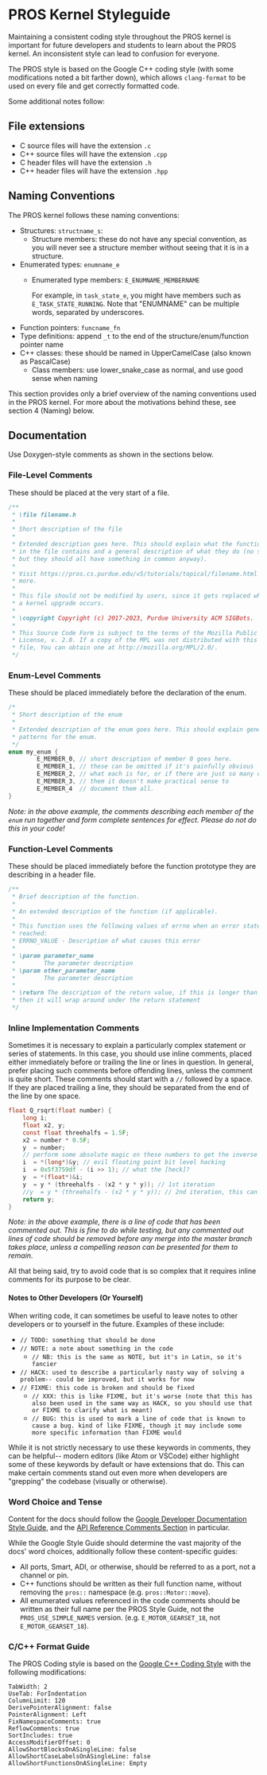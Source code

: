 # PROS Kernel Styleguide

Maintaining a consistent coding style throughout the PROS kernel is important for future developers and students to learn about the PROS kernel. An inconsistent style can lead to confusion for everyone.

The PROS style is based on the Google C++ coding style (with some modifications noted a bit farther down), which allows `clang-format` to be used on every file and get correctly formatted code.

Some additional notes follow:

## File extensions
- C source files will have the extension `.c`
- C++ source files will have the extension `.cpp`
- C header files will have the extension `.h`
- C++ header files will have the extension `.hpp`

## Naming Conventions
The PROS kernel follows these naming conventions:

- Structures: `structname_s`:
  - Structure members: these do not have any special convention, as you will never see a structure member without seeing that it is in a structure.
- Enumerated types: `enumname_e`
  - Enumerated type members: `E_ENUMNAME_MEMBERNAME`

    For example, in `task_state_e`, you might have members such as `E_TASK_STATE_RUNNING`. Note that "ENUMNAME" can be multiple words, separated by underscores.
- Function pointers: `funcname_fn`
- Type definitions: append `_t` to the end of the structure/enum/function pointer name
- C++ classes: these should be named in UpperCamelCase (also known as PascalCase)
  - Class members: use lower_snake_case as normal, and use good sense when naming

This section provides only a brief overview of the naming conventions used in the PROS kernel. For more about the motivations behind these, see section 4 (Naming) below.

## Documentation
Use Doxygen-style comments as shown in the sections below.

### File-Level Comments
These should be placed at the very start of a file.
```c
/**
 * \file filename.h
 *
 * Short description of the file
 *
 * Extended description goes here. This should explain what the functions (etc)
 * in the file contains and a general description of what they do (no specifics,
 * but they should all have something in common anyway).
 *
 * Visit https://pros.cs.purdue.edu/v5/tutorials/topical/filename.html to learn
 * more.
 *
 * This file should not be modified by users, since it gets replaced whenever
 * a kernel upgrade occurs.
 *
 * \copyright Copyright (c) 2017-2023, Purdue University ACM SIGBots.
 *
 * This Source Code Form is subject to the terms of the Mozilla Public
 * License, v. 2.0. If a copy of the MPL was not distributed with this
 * file, You can obtain one at http://mozilla.org/MPL/2.0/.
 */
```

### Enum-Level Comments
These should be placed immediately before the declaration of the enum.
```c
/*
 * Short description of the enum
 *
 * Extended description of the enum goes here. This should explain general usage
 * patterns for the enum.
 */
enum my_enum {
        E_MEMBER_0, // short description of member 0 goes here.
        E_MEMBER_1, // these can be omitted if it's painfully obvious
        E_MEMBER_2, // what each is for, or if there are just so many of
        E_MEMBER_3, // them it doesn't make practical sense to
        E_MEMBER_4  // document them all.
}
```
_Note: in the above example, the comments describing each member of the `enum` run together and form complete sentences for effect. Please do not do this in your code!_

### Function-Level Comments
These should be placed immediately before the function prototype they are describing in a header file.

```c
/**
 * Brief description of the function.
 *
 * An extended description of the function (if applicable).
 *
 * This function uses the following values of errno when an error state is
 * reached:
 * ERRNO_VALUE - Description of what causes this error
 *
 * \param parameter_name
 *        The parameter description
 * \param other_parameter_name
 *        The parameter description
 *
 * \return The description of the return value, if this is longer than one line
 * then it will wrap around under the return statement
 */
```

### Inline Implementation Comments
Sometimes it is necessary to explain a particularly complex statement or series of statements. In this case, you should use inline comments, placed either immediately before or trailing the line or lines in question. In general, prefer placing such comments before offending lines, unless the comment is quite short. These comments should start with a `//` followed by a space. If they are placed trailing a line, they should be separated from the end of the line by one space.
```c
float Q_rsqrt(float number) {
    long i;
    float x2, y;
    const float threehalfs = 1.5F;
    x2 = number * 0.5F;
    y  = number;
    // perform some absolute magic on these numbers to get the inverse square root
    i  = *(long*)&y; // evil floating point bit level hacking
    i  = 0x5f3759df - (i >> 1); // what the [heck]?
    y  = *(float*)&i;
    y  = y * (threehalfs - (x2 * y * y)); // 1st iteration
    //y  = y * (threehalfs - (x2 * y * y)); // 2nd iteration, this can be removed
    return y;
}
```
_Note: in the above example, there is a line of code that has been commented out. This is fine to do while testing, but any commented out lines of code should be removed before any merge into the master branch takes place, unless a compelling reason can be presented for them to remain._

All that being said, try to avoid code that is so complex that it requires inline comments for its purpose to be clear.

#### Notes to Other Developers (Or Yourself)
When writing code, it can sometimes be useful to leave notes to other developers or to yourself in the future. Examples of these include:

- `// TODO: something that should be done`
- `// NOTE: a note about something in the code`
  - `// NB: this is the same as NOTE, but it's in Latin, so it's fancier`
- `// HACK: used to describe a particularly nasty way of solving a problem-- could be improved, but it works for now`
- `// FIXME: this code is broken and should be fixed`
  - `// XXX: this is like FIXME, but it's worse (note that this has also been used in the same way as HACK, so you should use that or FIXME to clarify what is meant)`
  - `// BUG: this is used to mark a line of code that is known to cause a bug. kind of like FIXME, though it may include some more specific information than FIXME would`

While it is not strictly necessary to use these keywords in comments, they can be helpful-- modern editors (like Atom or VSCode) either highlight some of these keywords by default or have extensions that do. This can make certain comments stand out even more when developers are "grepping" the codebase (visually or otherwise).

### Word Choice and Tense

Content for the docs should follow the
[Google Developer Documentation Style Guide](https://developers.google.com/style/),
and the [API Reference Comments Section](https://developers.google.com/style/api-reference-comments)
in particular.

While the Google Style Guide should determine the vast majority of the docs' word choices,
additionally follow these content-specific guides:

- All ports, Smart, ADI, or otherwise, should be referred to as a port, not a channel
  or pin.
- C++ functions should be written as their full function name, without removing the
  `pros::` namespace (e.g. `pros::Motor::move`).
- All enumerated values referenced in the code comments should be written as their
  full name per the PROS Style Guide, not the `PROS_USE_SIMPLE_NAMES` version.
  (e.g. `E_MOTOR_GEARSET_18`, not `E_MOTOR_GEARSET_18`).

### C/C++ Format Guide

The PROS Coding style is based on the [Google C++ Coding Style](https://google.github.io/styleguide/cppguide.html) with the following modifications:

```
TabWidth: 2
UseTab: ForIndentation
ColumnLimit: 120
DerivePointerAlignment: false
PointerAlignment: Left
FixNamespaceComments: true
ReflowComments: true
SortIncludes: true
AccessModifierOffset: 0
AllowShortBlocksOnASingleLine: false
AllowShortCaseLabelsOnASingleLine: false
AllowShortFunctionsOnASingleLine: Empty
```
